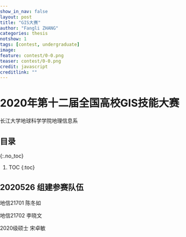 ```yaml
---
show_in_nav: false
layout: post
title: "GIS大赛"
author: "Fangli ZHANG"
categories: thesis
notshow: 1
tags: [contest, undergraduate]
image:
feature: contest/0-0.png
teaser: contest/0-0.png
credit: javascript
creditlink: ""
---
```


# 2020年第十二届全国高校GIS技能大赛

长江大学地球科学学院地理信息系

## 目录
{:.no_toc}
1. TOC
{:toc}

## 2020526 组建参赛队伍
地信21701 陈冬如

地信21702 李晓文

2020级硕士 宋卓敏

<html>
<head>
<meta name="viewport" content="initial-scale=1.0, user-scalable=no" />
<meta http-equiv="Content-Type" content="text/html; charset=utf-8" />
<title>Hello, World</title>
<style type="text/css">
html{height:100%}
body{height:100%;margin:0px;padding:0px}
#container{height:100%}
</style>
<script type="text/javascript" src="http://api.map.baidu.com/api?v=3.0&ak=UQIbZ8RrepxcyoSARRWIrIxZNdSyt96f">
</script>
</head>

<body>
<div id="container"></div>
<script type="text/javascript">
var map = new BMap.Map("container");
var point = new BMap.Point(116.404, 39.915);
map.centerAndZoom(point, 15);
</script>
</body>
</html>

## 2020614 确定参赛主题
武汉人物

